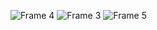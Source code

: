 ![Frame 4](https://github.com/user-attachments/assets/da9408d2-b10d-466a-95df-54057aa9de8c)
![Frame 3](https://github.com/user-attachments/assets/56bb14f0-b9a0-41c7-9cac-0abf0a1575b0)
![Frame 5](https://github.com/user-attachments/assets/908a5d18-4c6d-4c55-b07e-8f1400d6427d)
